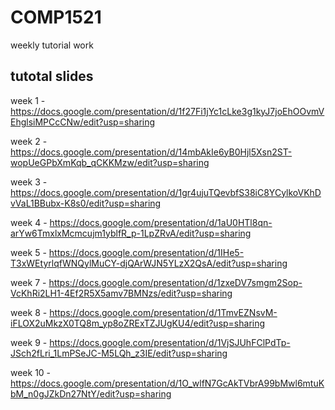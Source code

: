 # COMP1521

weekly tutorial work

## tutotal slides

week 1 - https://docs.google.com/presentation/d/1f27Fi1jYc1cLke3g1kyJ7joEhOOvmVEhglsiMPCcCNw/edit?usp=sharing

week 2 - https://docs.google.com/presentation/d/14mbAkIe6yB0Hjl5Xsn2ST-wopUeGPbXmKqb_qCKKMzw/edit?usp=sharing

week 3 - https://docs.google.com/presentation/d/1gr4ujuTQevbfS38iC8YCylkoVKhDvVaL1BBubx-K8s0/edit?usp=sharing

week 4 - https://docs.google.com/presentation/d/1aU0HTl8qn-arYw6TmxlxMcmcujm1yblfR_p-1LpZRvA/edit?usp=sharing

week 5 - https://docs.google.com/presentation/d/1IHe5-T3xWEtyrlqfWNQylMuCY-djQArWJN5YLzX2QsA/edit?usp=sharing

week 7 - https://docs.google.com/presentation/d/1zxeDV7smgm2Sop-VcKhRi2LH1-4Ef2R5X5amv7BMNzs/edit?usp=sharing

week 8 - https://docs.google.com/presentation/d/1TmvEZNsvM-iFLOX2uMkzX0TQ8m_yp8oZRExTZJUgKU4/edit?usp=sharing

week 9 - https://docs.google.com/presentation/d/1VjSJUhFClPdTp-JSch2fLri_1LmPSeJC-M5LQh_z3IE/edit?usp=sharing

week 10 - https://docs.google.com/presentation/d/1O_wlfN7GcAkTVbrA99bMwl6mtuKbM_n0gJZkDn27NtY/edit?usp=sharing
